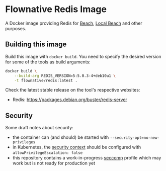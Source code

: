 # Flownative Redis Image

A Docker image providing Redis for [Beach](https://www.flownative.com/beach),
[Local Beach](https://www.flownative.com/localbeach) and other purposes.

## Building this image

Build this image with `docker build`. You need to specify the desired version for some
of the tools as build arguments:

```bash
docker build \
    --build-arg REDIS_VERSION=5:5.0.3-4+deb10u1 \
    -t flownative/redis:latest .
```

Check the latest stable release on the tool's respective websites:
 
- Redis: https://packages.debian.org/buster/redis-server

## Security

Some draft notes about security:

- the container can (and should) be started with `--security-opt=no-new-privileges`
- in Kubernetes, the [security context](https://kubernetes.io/docs/tasks/configure-pod-container/security-context/) should be configured with `allowPrivilegeEscalation: false`
- this repository contains a work-in-progress [seccomp](https://docs.docker.com/engine/security/seccomp/) profile which may work but is not ready for production yet
